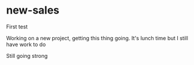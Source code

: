 # new-sales
First test

Working on a new project, getting this thing going.
It's lunch time but I still have work to do

Still going strong
